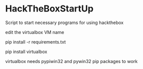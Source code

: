 # HackTheBoxStartUp
Script to start necessary programs for using hackthebox

edit the virtualbox VM name

pip install -r requirements.txt

pip install virtualbox

virtualbox needs pypiwin32 and pywin32 pip packages to work
